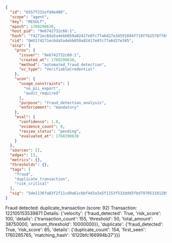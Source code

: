 ```json
{
  "id": "6557f231efd4e480",
  "scope": "agent",
  "key": "RESULT",
  "epoch": 1760290638,
  "host_pid": "9e6742732c60:1",
  "hash": "f4271ec6da5a4ebb059a82417e07c77a6d27e34591694f710ffb2578ff69e5b7",
  "cid": "QmV1f4271ec6da5a4ebb059a82417e07c77a6d27e345",
  "aicp": {
    "prov": {
      "issuer": "9e6742732c60:1",
      "created_at": 1760290638,
      "method": "automated_fraud_detection",
      "vc_type": "VerifiableCredential"
    },
    "ucon": {
      "usage_constraints": [
        "no_pii_export",
        "audit_required"
      ],
      "purpose": "fraud_detection_analysis",
      "enforcement": "mandatory"
    },
    "eval": {
      "confidence": 1.0,
      "evidence_count": 0,
      "review_status": "pending",
      "evaluated_at": 1760290638
    }
  },
  "sources": [],
  "edges": [],
  "metrics": {},
  "thresholds": {},
  "tags": [
    "fraud",
    "duplicate_transaction",
    "risk_critical"
  ],
  "sig": "5de1136fa83f2f11cd9a61cbbf4d3a3a5f1153f532ddd5fbd7970531012054ba"
}
```

Fraud detected: duplicate_transaction (score: 92)
Transaction: 122105153539871
Details: {'velocity': {'fraud_detected': True, 'risk_score': 100, 'details': {'transaction_count': 155, 'threshold': 50, 'total_amount': 38750000, 'amount_threshold': 10000000}}, 'duplicate': {'fraud_detected': True, 'risk_score': 85, 'details': {'duplicate_count': 154, 'first_seen': 1760285765, 'matching_hash': '6120bfc166994b37'}}}